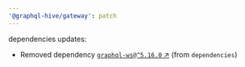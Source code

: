 ```yaml
---
'@graphql-hive/gateway': patch
---
```


dependencies updates: 

- Removed dependency [`graphql-ws@^5.16.0` ↗︎](https://www.npmjs.com/package/graphql-ws/v/5.16.0) (from `dependencies`)
